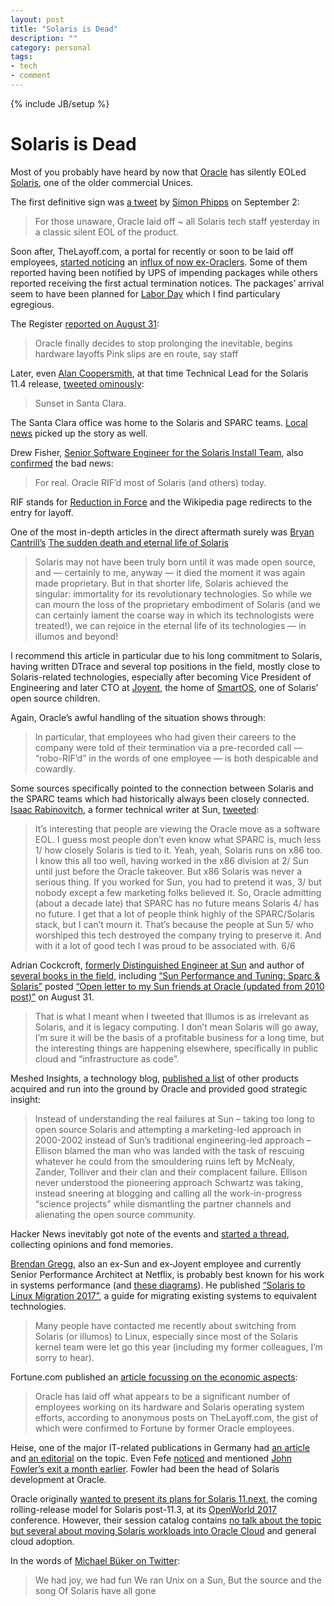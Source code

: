 ```yaml
---
layout: post
title: "Solaris is Dead"
description: ""
category: personal
tags:
- tech
- comment
---
```

{% include JB/setup %}
# Solaris is Dead

Most of you probably have heard by now that [Oracle](https://en.wikipedia.org/wiki/Oracle_Corporation) has silently EOLed [Solaris](https://en.wikipedia.org/wiki/Solaris_(operating_system)), one of the older commercial Unices.

The first definitive sign was [a tweet](https://twitter.com/webmink/status/904081073256243201) by [Simon Phipps](https://en.wikipedia.org/wiki/Simon_Phipps_(programmer)) on September 2:

> For those unaware, Oracle laid off ~ all Solaris tech staff yesterday in a classic silent EOL of the product.

Soon after, TheLayoff.com, a portal for recently or soon to be laid off employees, [started noticing](https://www.thelayoff.com/oracle) an [influx of now ex-Oraclers](https://twitter.com/TheLayoff/status/903323829199671299). Some of them reported having been notified by UPS of impending packages while others reported receiving the first actual termination notices. The packages’ arrival seem to have been planned for [Labor Day](https://en.wikipedia.org/wiki/Labor_Day) which I find particulary egregious.

The Register [reported on August 31](https://www.theregister.co.uk/2017/08/31/oracle_stops_prolonging_inevitable_layoffs/):

> Oracle finally decides to stop prolonging the inevitable, begins hardware layoffs Pink slips are en route, say staff

Later, even [Alan Coopersmith](https://blogs.oracle.com/author/alan-coopersmith), at that time Technical Lead for the Solaris 11.4 release, [tweeted ominously](https://twitter.com/alanc/status/903802951470157825):

> Sunset in Santa Clara.

The Santa Clara office was home to the Solaris and SPARC teams. [Local news](http://www.mercurynews.com/2017/09/05/oracle-slashes-more-than-900-santa-clara-jobs-more-worldwide/) picked up the story as well.

Drew Fisher, [Senior Software Engineer for the Solaris Install Team](https://www.linkedin.com/in/drew-fisher-38309711), also [confirmed](https://twitter.com/drewfisher314/status/903804762373537793) the bad news:

> For real. Oracle RIF’d most of Solaris (and others) today.

RIF stands for [Reduction in Force](https://en.wikipedia.org/wiki/Layoff) and the Wikipedia page redirects to the entry for layoff.

One of the most in-depth articles in the direct aftermath surely was [Bryan Cantrill’s](https://en.wikipedia.org/wiki/Bryan_Cantrill) [The sudden death and eternal life of Solaris](http://dtrace.org/blogs/bmc/2017/09/04/the-sudden-death-and-eternal-life-of-solaris/)

> Solaris may not have been truly born until it was made open source, and — certainly to me, anyway — it died the moment it was again made proprietary. But in that shorter life, Solaris achieved the singular: immortality for its revolutionary technologies. So while we can mourn the loss of the proprietary embodiment of Solaris (and we can certainly lament the coarse way in which its technologists were treated!), we can rejoice in the eternal life of its technologies — in illumos and beyond!

I recommend this article in particular due to his long commitment to Solaris, having written DTrace and several top positions in the field, mostly close to Solaris-related technologies, especially after becoming Vice President of Engineering and later CTO at [Joyent](https://en.wikipedia.org/wiki/Joyent), the home of [SmartOS](https://en.wikipedia.org/wiki/SmartOS), one of Solaris’ open source children.

Again, Oracle’s awful handling of the situation shows through:

> In particular, that employees who had given their careers to the company were told of their termination via a pre-recorded call — “robo-RIF’d” in the words of one employee — is both despicable and cowardly.

Some sources specifically pointed to the connection between Solaris and the SPARC teams which had historically always been closely connected. [Isaac Rabinovitch](http://www.informit.com/authors/author_bio.aspx?ISBN=9780321334206), a former technical writer at Sun, [tweeted](https://twitter.com/isaac32767/status/904163673886793729):

> It’s interesting that people are viewing the Oracle move as a software EOL. I guess most people don’t even know what SPARC is, much less 1/ how closely Solaris is tied to it. Yeah, yeah, Solaris runs on x86 too. I know this all too well, having worked in the x86 division at 2/ Sun until just before the Oracle takeover. But x86 Solaris was never a serious thing. If you worked for Sun, you had to pretend it was, 3/ but nobody except a few marketing folks believed it. So, Oracle admitting (about a decade late) that SPARC has no future means Solaris 4/ has no future. I get that a lot of people think highly of the SPARC/Solaris stack, but I can’t mourn it. That’s because the people at Sun 5/ who worshiped this tech destroyed the company trying to preserve it. And with it a lot of good tech I was proud to be associated with. 6/6

Adrian Cockcroft, [formerly Distinguished Engineer at Sun](http://www.allthingsdistributed.com/2016/10/welcoming-adrian-cockcroft-to-tthe-aws-team.html) and author of [several books in the field](https://www.amazon.com/Adrian-Cockcroft/e/B000APJAKG/ref=dp_byline_cont_book_1), including [“Sun Performance and Tuning: Sparc & Solaris”](https://www.amazon.com/Sun-Performance-Tuning-Sparc-Solaris/dp/0131496425/) posted [“Open letter to my Sun friends at Oracle (updated from 2010 post)”](https://medium.com/@adrianco/open-letter-to-my-sun-friends-at-oracle-updated-from-2010-post-1f8b2bcba693) on August 31.

> That is what I meant when I tweeted that Illumos is as irrelevant as Solaris, and it is legacy computing. I don’t mean Solaris will go away, I’m sure it will be the basis of a profitable business for a long time, but the interesting things are happening elsewhere, specifically in public cloud and “infrastructure as code”.

Meshed Insights, a technology blog, [published a list](https://meshedinsights.com/2017/09/03/oracle-finally-killed-sun/) of other products acquired and run into the ground by Oracle and provided good strategic insight:

> Instead of understanding the real failures at Sun – taking too long to open source Solaris and attempting a marketing-led approach in 2000-2002 instead of Sun’s traditional engineering-led approach – Ellison blamed the man who was landed with the task of rescuing whatever he could from the smouldering ruins left by McNealy, Zander, Tolliver and their clan and their complacent failure. Ellison never understood the pioneering approach Schwartz was taking, instead sneering at blogging and calling all the work-in-progress “science projects” while dismantling the partner channels and alienating the open source community.

Hacker News inevitably got note of the events and [started a thread](https://news.ycombinator.com/item?id=15160149), collecting opinions and fond memories.

[Brendan Gregg](https://en.wikipedia.org/wiki/Brendan_Gregg), also an ex-Sun and ex-Joyent employee and currently Senior Performance Architect at Netflix, is probably best known for his work in systems performance (and [these diagrams](http://www.brendangregg.com/linuxperf.html)). He published [“Solaris to Linux Migration 2017”](http://www.brendangregg.com/blog/2017-09-05/solaris-to-linux-2017.html), a guide for migrating existing systems to equivalent technologies.

> Many people have contacted me recently about switching from Solaris (or illumos) to Linux, especially since most of the Solaris kernel team were let go this year (including my former colleagues, I’m sorry to hear).

Fortune.com published an [article focussing on the economic aspects](http://fortune.com/2017/09/05/oracle-layoffs-hardware-solaris/):

> Oracle has laid off what appears to be a significant number of employees working on its hardware and Solaris operating system efforts, according to anonymous posts on TheLayoff.com, the gist of which were confirmed to Fortune by former Oracle employees.

Heise, one of the major IT-related publications in Germany had [an article](https://www.heise.de/ix/meldung/Oracle-feuert-SPARC-und-Solaris-Entwickler-3820643.html) and [an editorial](https://www.heise.de/ix/meldung/Kommentar-zum-Solaris-Ende-Ein-roter-Elefant-im-IT-Laden-3824375.html) on the topic. Even Fefe [noticed](https://blog.fefe.de/?ts=a7551208) and mentioned [John Fowler’s exit a month earlier](https://www.theregister.co.uk/2017/08/02/oracle_john_fowler_bails/). Fowler had been the head of Solaris development at Oracle.

Oracle originally [wanted to present its plans for Solaris 11.next](https://www.theregister.co.uk/2017/09/08/oracle_pushes_solaris11_plans_out/), the coming rolling-release model for Solaris post-11.3, at its [OpenWorld 2017](https://www.oracle.com/openworld/index.html) conference. However, their session catalog contains [no talk about the topic but several about moving Solaris workloads into Oracle Cloud](https://events.rainfocus.com/catalog/oracle/oow17/catalogoow17?showEnrolled=false&search.itinfrastructure=1502206130220004NQxi) and general cloud adoption.

In the words of [Michael Büker on Twitter](https://twitter.com/emtiu/status/807117424957030400):

> We had joy, we had fun
> We ran Unix on a Sun,
> But the source and the song
> Of Solaris have all gone
